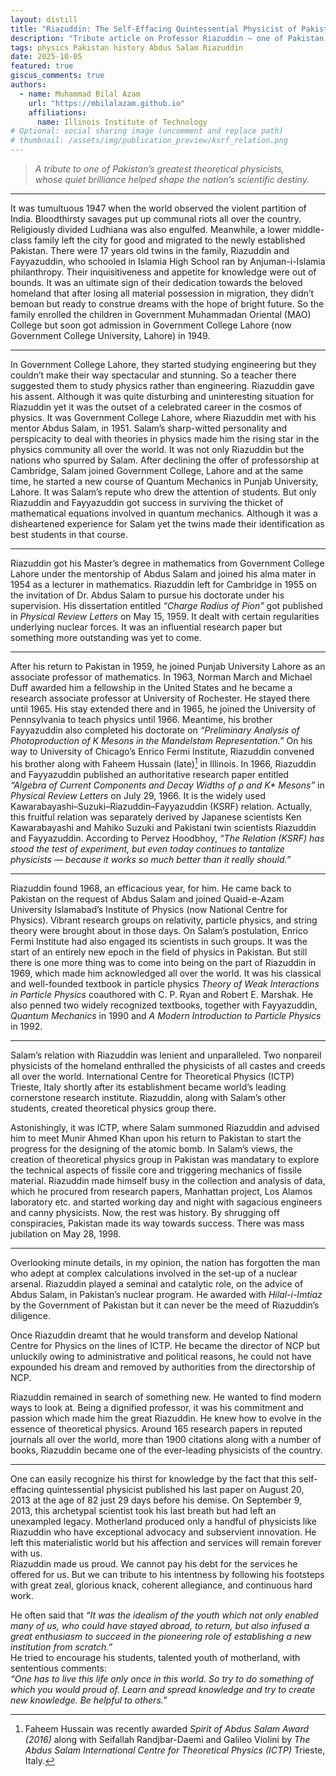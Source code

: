 ```yaml
---
layout: distill
title: "Riazuddin: The Self-Effacing Quintessential Physicist of Pakistan"
description: "Tribute article on Professor Riazuddin — one of Pakistan’s greatest theoretical physicists and a close collaborator of Abdus Salam."
tags: physics Pakistan history Abdus Salam Riazuddin
date: 2025-10-05
featured: true
giscus_comments: true
authors:
  - name: Muhammad Bilal Azam
    url: "https://mbilalazam.github.io"
    affiliations:
      name: Illinois Institute of Technology
# Optional: social sharing image (uncomment and replace path)
# thumbnail: /assets/img/publication_preview/ksrf_relation.png
---
```


> *A tribute to one of Pakistan’s greatest theoretical physicists,  
> whose quiet brilliance helped shape the nation’s scientific destiny.*

---

It was tumultuous 1947 when the world observed the violent partition of India. Bloodthirsty savages put up communal riots all over the country. Religiously divided Ludhiana was also engulfed. Meanwhile, a lower middle-class family left the city for good and migrated to the newly established Pakistan. There were 17 years old twins in the family, Riazuddin and Fayyazuddin, who schooled in Islamia High School ran by Anjuman-i-Islamia philanthropy. Their inquisitiveness and appetite for knowledge were out of bounds. It was an ultimate sign of their dedication towards the beloved homeland that after losing all material possession in migration, they didn’t bemoan but ready to construe dreams with the hope of bright future. So the family enrolled the children in Government Muhammadan Oriental (MAO) College but soon got admission in Government College Lahore (now Government College University, Lahore) in 1949. 

---

In Government College Lahore, they started studying engineering but they couldn’t make their way spectacular and stunning. So a teacher there suggested them to study physics rather than engineering. Riazuddin gave his assent. Although it was quite disturbing and uninteresting situation for Riazuddin yet it was the outset of a celebrated career in the cosmos of physics. It was Government College Lahore, where Riazuddin met with his mentor Abdus Salam, in 1951. Salam’s sharp-witted personality and perspicacity to deal with theories in physics made him the rising star in the physics community all over the world. It was not only Riazuddin but the nations who spurred by Salam. After declining the offer of professorship at Cambridge, Salam joined Government College, Lahore and at the same time, he started a new course of Quantum Mechanics in Punjab University, Lahore. It was Salam’s repute who drew the attention of students. But only Riazuddin and Fayyazuddin got success in surviving the thicket of mathematical equations involved in quantum mechanics. Although it was a disheartened experience for Salam yet the twins made their identification as best students in that course.

---

Riazuddin got his Master’s degree in mathematics from Government College Lahore under the mentorship of Abdus Salam and joined his alma mater in 1954 as a lecturer in mathematics. Riazuddin left for Cambridge in 1955 on the invitation of Dr. Abdus Salam to pursue his doctorate under his supervision. His dissertation entitled *“Charge Radius of Pion”* got published in *Physical Review Letters* on May 15, 1959. It dealt with certain regularities underlying nuclear forces. It was an influential research paper but something more outstanding was yet to come. 

---

After his return to Pakistan in 1959, he joined Punjab University Lahore as an associate professor of mathematics. In 1963, Norman March and Michael Duff awarded him a fellowship in the United States and he became a research associate professor at University of Rochester. He stayed there until 1965. His stay extended there and in 1965, he joined the University of Pennsylvania to teach physics until 1966. Meantime, his brother Fayyazuddin also completed his doctorate on *“Preliminary Analysis of Photoproduction of K Mesons in the Mandelstam Representation.”* On his way to University of Chicago’s Enrico Fermi Institute, Riazuddin convened his brother along with Faheem Hussain (late)[^1] in Illinois. In 1966, Riazuddin and Fayyazuddin published an authoritative research paper entitled *“Algebra of Current Components and Decay Widths of ρ and K\* Mesons”* in *Physical Review Letters* on July 29, 1966. It is the widely used Kawarabayashi–Suzuki–Riazuddin–Fayyazuddin (KSRF) relation. Actually, this fruitful relation was separately derived by Japanese scientists Ken Kawarabayashi and Mahiko Suzuki and Pakistani twin scientists Riazuddin and Fayyazuddin. According to Pervez Hoodbhoy, *“The Relation (KSRF) has stood the test of experiment, but even today continues to tantalize physicists — because it works so much better than it really should.”*

---

Riazuddin found 1968, an efficacious year, for him. He came back to Pakistan on the request of Abdus Salam and joined Quaid-e-Azam University Islamabad’s Institute of Physics (now National Centre for Physics). Vibrant research groups on relativity, particle physics, and string theory were brought about in those days. On Salam’s postulation, Enrico Fermi Institute had also engaged its scientists in such groups. It was the start of an entirely new epoch in the field of physics in Pakistan. But still there is one more thing was to come into being on the part of Riazuddin in 1969, which made him acknowledged all over the world. It was his classical and well-founded textbook in particle physics *Theory of Weak Interactions in Particle Physics* coauthored with C. P. Ryan and Robert E. Marshak. He also penned two widely recognized textbooks, together with Fayyazuddin, *Quantum Mechanics* in 1990 and *A Modern Introduction to Particle Physics* in 1992.

---

Salam’s relation with Riazuddin was lenient and unparalleled. Two nonpareil physicists of the homeland enthralled the physicists of all castes and creeds all over the world. International Centre for Theoretical Physics (ICTP) Trieste, Italy shortly after its establishment became world’s leading cornerstone research institute. Riazuddin, along with Salam’s other students, created theoretical physics group there. 

Astonishingly, it was ICTP, where Salam summoned Riazuddin and advised him to meet Munir Ahmed Khan upon his return to Pakistan to start the progress for the designing of the atomic bomb. In Salam’s views, the creation of theoretical physics group in Pakistan was mandatary to explore the technical aspects of fissile core and triggering mechanics of fissile material. Riazuddin made himself busy in the collection and analysis of data, which he procured from research papers, Manhattan project, Los Alamos laboratory etc. and started working day and night with sagacious engineers and canny physicists. Now, the rest was history. By shrugging off conspiracies, Pakistan made its way towards success. There was mass jubilation on May 28, 1998.

---

Overlooking minute details, in my opinion, the nation has forgotten the man who adept at complex calculations involved in the set-up of a nuclear arsenal. Riazuddin played a seminal and catalytic role, on the advice of Abdus Salam, in Pakistan’s nuclear program. He awarded with *Hilal-i-Imtiaz* by the Government of Pakistan but it can never be the meed of Riazuddin’s diligence.

Once Riazuddin dreamt that he would transform and develop National Centre for Physics on the lines of ICTP. He became the director of NCP but unluckily owing to administrative and political reasons, he could not have expounded his dream and removed by authorities from the directorship of NCP. 

Riazuddin remained in search of something new. He wanted to find modern ways to look at. Being a dignified professor, it was his commitment and passion which made him the great Riazuddin. He knew how to evolve in the essence of theoretical physics. Around 165 research papers in reputed journals all over the world, more than 1900 citations along with a number of books, Riazuddin became one of the ever-leading physicists of the country. 

---

One can easily recognize his thirst for knowledge by the fact that this self-effacing quintessential physicist published his last paper on August 20, 2013 at the age of 82 just 29 days before his demise. On September 9, 2013, this archetypal scientist took his last breath but had left an unexampled legacy. Motherland produced only a handful of physicists like Riazuddin who have exceptional advocacy and subservient innovation. He left this materialistic world but his affection and services will remain forever with us.  
Riazuddin made us proud. We cannot pay his debt for the services he offered for us. But we can tribute to his intentness by following his footsteps with great zeal, glorious knack, coherent allegiance, and continuous hard work.  

He often said that *“It was the idealism of the youth which not only enabled many of us, who could have stayed abroad, to return, but also infused a great enthusiasm to succeed in the pioneering role of establishing a new institution from scratch.”*  
He tried to encourage his students, talented youth of motherland, with sententious comments:  
*“One has to live this life only once in this world. So try to do something of which you would proud of. Learn and spread knowledge and try to create new knowledge. Be helpful to others.”*

[^1]: Faheem Hussain was recently awarded *Spirit of Abdus Salam Award (2016)* along with Seifallah Randjbar-Daemi and Galileo Violini by *The Abdus Salam International Centre for Theoretical Physics (ICTP)* Trieste, Italy.
